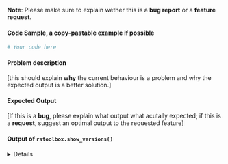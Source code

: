 **Note**: Please make sure to explain wether this is a **bug report** or a **feature request**.

#### Code Sample, a copy-pastable example if possible

```python
# Your code here

```
#### Problem description

[this should explain **why** the current behaviour is a problem and why the expected output is a better solution.]

#### Expected Output

[If this is a **bug**, please explain what output what acutally expected; if this is a **request**,
suggest an optimal output to the requested feature]

#### Output of ``rstoolbox.show_versions()``

<details>

[paste the output of ``rstoolbox.show_versions()`` here below this line]

</details>
